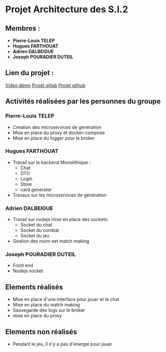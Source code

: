 # Projet Architecture des S.I.2

## Membres :

- **Pierre-Louis TELEP**
- **Hugues FARTHOUAT**
- **Adrien DALBEIGUE**
- **Joseph POURADIER DUTEIL**

## Lien du projet :
[Video démo](https://youtu.be/AratjDDY58Y)
[Projet gitlab](https://gitlab.com/cpelyon/4ETI-2024-2025-ASI-2/groupe-7/atelier1)
[Projet github](https://github.com/jo-pouradier/card-game-async)

## Activités réalisées par les personnes du groupe

### Pierre-Louis TELEP

- Creation des microservices de genération
- Mise en place du proxy et docker-compose
- Mise en place du logger pour le broker

### Hugues FARTHOUAT

- Travail sur le backend Monolithique :
  - Chat
  - DTO
  - Login
  - Store
  - card generator
- Travaux sur les microservices de génération

### Adrien DALBEIGUE

- Travail sur nodejs mise en place des sockets:
  - Socket du chat
  - Socket du combat
  - Socket du jeu
- Gestion des room eet match making

### Joseph POURADIER DUTEIL

- Front end
- Nodejs socket

## Elements réalisés

- Mise en place d'une interface pour jouer et le chat
- Mise en place du match making
- Sauvegarde des logs sur le broker
- mise en place du proxy

## Elements non réalisés

- Pendant le jeu, il n'y a pas d'energie pour jouer

